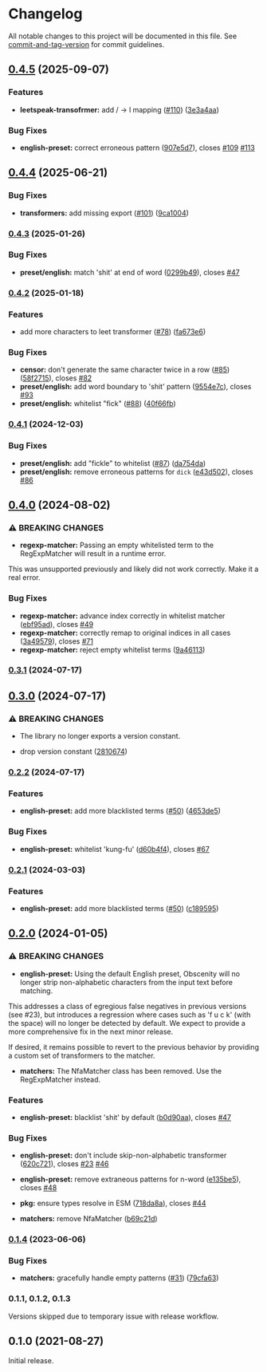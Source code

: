 # Changelog

All notable changes to this project will be documented in this file. See [commit-and-tag-version](https://github.com/absolute-version/commit-and-tag-version) for commit guidelines.

## [0.4.5](https://github.com/jo3-l/obscenity/compare/v0.4.4...v0.4.5) (2025-09-07)


### Features

* **leetspeak-transofrmer:** add / -> l mapping ([#110](https://github.com/jo3-l/obscenity/issues/110)) ([3e3a4aa](https://github.com/jo3-l/obscenity/commit/3e3a4aaeadbb09ca12af2682b4de7865e530ae9e))


### Bug Fixes

* **english-preset:** correct erroneous pattern ([907e5d7](https://github.com/jo3-l/obscenity/commit/907e5d7d34bb29e7d66f262535368ae2d124a8eb)), closes [#109](https://github.com/jo3-l/obscenity/issues/109) [#113](https://github.com/jo3-l/obscenity/issues/113)

## [0.4.4](https://github.com/jo3-l/obscenity/compare/v0.4.3...v0.4.4) (2025-06-21)


### Bug Fixes

* **transformers:** add missing export ([#101](https://github.com/jo3-l/obscenity/issues/101)) ([9ca1004](https://github.com/jo3-l/obscenity/commit/9ca1004a46ea54cd85d825f7675ed8e3ca8381e9))

### [0.4.3](https://github.com/jo3-l/obscenity/compare/v0.4.2...v0.4.3) (2025-01-26)


### Bug Fixes

* **preset/english:** match 'shit' at end of word ([0299b49](https://github.com/jo3-l/obscenity/commit/0299b4978dec6d218a4e004fe20962a79500fe7c)), closes [#47](https://github.com/jo3-l/obscenity/issues/47)

### [0.4.2](https://github.com/jo3-l/obscenity/compare/v0.4.1...v0.4.2) (2025-01-18)


### Features

* add more characters to leet transformer ([#78](https://github.com/jo3-l/obscenity/issues/78)) ([fa673e6](https://github.com/jo3-l/obscenity/commit/fa673e66226e13388401274610e7d1bd0801ade0))


### Bug Fixes

* **censor:** don't generate the same character twice in a row ([#85](https://github.com/jo3-l/obscenity/issues/85)) ([58f2715](https://github.com/jo3-l/obscenity/commit/58f271556aa878e619457054f8a2f423e8b574ca)), closes [#82](https://github.com/jo3-l/obscenity/issues/82)
* **preset/english:** add word boundary to 'shit' pattern ([9554e7c](https://github.com/jo3-l/obscenity/commit/9554e7cc7b796f64a80baa272ed3e49ad03466a3)), closes [#93](https://github.com/jo3-l/obscenity/issues/93)
* **preset/english:** whitelist "fick" ([#88](https://github.com/jo3-l/obscenity/issues/88)) ([40f66fb](https://github.com/jo3-l/obscenity/commit/40f66fb17524f49b1e4be6a2fe1037f3e1b468c2))

### [0.4.1](https://github.com/jo3-l/obscenity/compare/v0.4.0...v0.4.1) (2024-12-03)


### Bug Fixes

* **preset/english:** add "fickle" to whitelist ([#87](https://github.com/jo3-l/obscenity/issues/87)) ([da754da](https://github.com/jo3-l/obscenity/commit/da754da8d42cf4b36534141b2ceafaa4810b99b5))
* **preset/english:** remove erroneous patterns for `dick` ([e43d502](https://github.com/jo3-l/obscenity/commit/e43d50260d8f3c55374bd1da65be0dff33a1fd6d)), closes [#86](https://github.com/jo3-l/obscenity/issues/86)

## [0.4.0](https://github.com/jo3-l/obscenity/compare/v0.3.1...v0.4.0) (2024-08-02)


### ⚠ BREAKING CHANGES

* **regexp-matcher:** Passing an empty whitelisted term to the RegExpMatcher will result in a runtime error.

This was unsupported previously and likely did not work correctly. Make it a real error.

### Bug Fixes

* **regexp-matcher:** advance index correctly in whitelist matcher ([ebf95ad](https://github.com/jo3-l/obscenity/commit/ebf95add62be8297f693ca6d8aafefc10afc1a8b)), closes [#49](https://github.com/jo3-l/obscenity/issues/49)
* **regexp-matcher:** correctly remap to original indices in all cases ([3a49579](https://github.com/jo3-l/obscenity/commit/3a49579f3c242d3e159e88707df090e3f6dc0121)), closes [#71](https://github.com/jo3-l/obscenity/issues/71)
* **regexp-matcher:** reject empty whitelist terms ([9a46113](https://github.com/jo3-l/obscenity/commit/9a461130b98920e22d5acf92650146ae48d2226b))

### [0.3.1](https://github.com/jo3-l/obscenity/compare/v0.3.0...v0.3.1) (2024-07-17)

## [0.3.0](https://github.com/jo3-l/obscenity/compare/v0.2.2...v0.3.0) (2024-07-17)


### ⚠ BREAKING CHANGES

* The library no longer exports a version constant.

* drop version constant ([2810674](https://github.com/jo3-l/obscenity/commit/2810674de20d82d7372c617d2e8ef76e911f27ad))

### [0.2.2](https://github.com/jo3-l/obscenity/compare/v0.2.1...v0.2.2) (2024-07-17)


### Features

* **english-preset:** add more blacklisted terms ([#50](https://github.com/jo3-l/obscenity/issues/50)) ([4653de5](https://github.com/jo3-l/obscenity/commit/4653de51e63bd3457daca57316c2b2c851752072))


### Bug Fixes

* **english-preset:** whitelist 'kung-fu' ([d60b4f4](https://github.com/jo3-l/obscenity/commit/d60b4f4b766592785ba7c9c51d6d0607c5f26c57)), closes [#67](https://github.com/jo3-l/obscenity/issues/67)

### [0.2.1](https://github.com/jo3-l/obscenity/compare/v0.2.0...v0.2.1) (2024-03-03)


### Features

* **english-preset:** add more blacklisted terms ([#50](https://github.com/jo3-l/obscenity/issues/50)) ([c189595](https://github.com/jo3-l/obscenity/commit/c189595b09554899aeead3dd070d36f8f3269150))

## [0.2.0](https://github.com/jo3-l/obscenity/compare/v0.1.4...v0.2.0) (2024-01-05)


### ⚠ BREAKING CHANGES

* **english-preset:** Using the default English preset, Obscenity will no longer strip non-alphabetic characters from the input text before matching.

This addresses a class of egregious false negatives in previous versions (see #23), but introduces a regression where cases such as 'f u c k' (with the space) will no longer be detected by default. We expect to provide a more comprehensive fix in the next minor release.

If desired, it remains possible to revert to the previous behavior by providing a custom set of transformers to the matcher.
* **matchers:** The NfaMatcher class has been removed. Use the RegExpMatcher instead.

### Features

* **english-preset:** blacklist 'shit' by default ([b0d90aa](https://github.com/jo3-l/obscenity/commit/b0d90aa4b7dd6d15a2105490f1d2b0c87e58bdcf)), closes [#47](https://github.com/jo3-l/obscenity/issues/47)


### Bug Fixes

* **english-preset:** don't include skip-non-alphabetic transformer ([620c721](https://github.com/jo3-l/obscenity/commit/620c721662c3ddd8d8ca8838861b9c4ba3ea66e7)), closes [#23](https://github.com/jo3-l/obscenity/issues/23) [#46](https://github.com/jo3-l/obscenity/issues/46)
* **english-preset:** remove extraneous patterns for n-word ([e135be5](https://github.com/jo3-l/obscenity/commit/e135be58510149db9b678801a2e6e3468b3bd4bb)), closes [#48](https://github.com/jo3-l/obscenity/issues/48)
* **pkg:** ensure types resolve in ESM ([718da8a](https://github.com/jo3-l/obscenity/commit/718da8a7399c0dcf948fbe8041714ad6d61c9f73)), closes [#44](https://github.com/jo3-l/obscenity/issues/44)


* **matchers:** remove NfaMatcher ([b69c21d](https://github.com/jo3-l/obscenity/commit/b69c21d178ac5e3270fd35d2b876263045a67d81))

### [0.1.4](https://github.com/jo3-l/obscenity/compare/v0.1.1...v0.1.4) (2023-06-06)

### Bug Fixes

- **matchers:** gracefully handle empty patterns ([#31](https://github.com/jo3-l/obscenity/issues/31)) ([79cfa63](https://github.com/jo3-l/obscenity/commit/79cfa630c964be79d1dc16eb0e5d65af4d68e7ab))

### 0.1.1, 0.1.2, 0.1.3

Versions skipped due to temporary issue with release workflow.

## 0.1.0 (2021-08-27)

Initial release.
